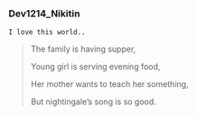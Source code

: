 ### Dev1214_Nikitin
```
I love this world..
```
> The family is having supper,
>
>  Young girl is serving evening food,
>
> Her mother wants to teach her something,
> 
> But nightingale’s song is so good.
